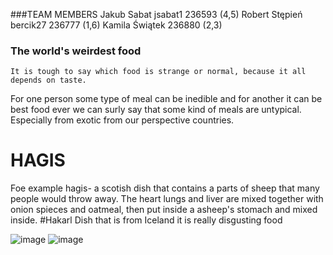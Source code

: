 ###TEAM MEMBERS
Jakub Sabat jsabat1 236593 (4,5)
Robert Stępień bercik27 236777 (1,6)
Kamila Świątek  236880 (2,3)
###  The world's weirdest food
    It is tough to say which food is strange or normal, because it all depends on taste. 
 For one person some type of meal can be  inedible and for another it can be best  food ever
 we can surly say that some kind of meals are untypical. Especially from exotic from our perspective countries.
   #  HAGIS
Foe example hagis- a scotish dish that contains a parts of sheep that many people would throw away. The heart
lungs and liver are mixed together with onion spieces and oatmeal, then put inside a asheep's stomach and mixed inside.
  #Hakarl 
Dish that is from Iceland it is really disgusting food

![image](https://github.com/user-attachments/assets/9c834d45-5ec4-4b60-8933-be2d0133b197)
![image](https://github.com/user-attachments/assets/f2246644-52c3-4da1-9c34-5280161656fa)



